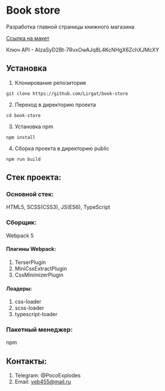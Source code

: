 # Book store

Разработка главной страницы книжного магазина

<a href="https://www.figma.com/design/8XxPADjILtnlah4yWI0CLb/bookshop?node-id=0-1&node-type=canvas" target="_blank">Ссылка на макет</a>

Ключ API - AIzaSyD2Bt-7RvxOwAJq8L4KcNHgX6ZchXJMcXY

## Установка

1. Клонирование репозитория

```git clone https://github.com/Lirgat/book-store```

2. Переход в директорию проекта

```cd book-store```

3. Установка npm 

```npm install```

4. Сборка проекта в директорию public

```npm run build ```

## Стек проекта:

### Основной стек:

HTML5, SCSS(CSS3), JS(ES6), TypeScript

### Сборщик: 

Webpack 5

#### Плагины Webpack:

1. TerserPlugin
2. MiniCssExtractPlugin
3. CssMinimizerPlugin

#### Лоадеры:

1. css-loader
2. scss-loader
3. typescript-loader

### Пакетный менеджер:

npm

## Контакты:

1. Telegram: @PocoExplodes
2. Email: veb455@mail.ru
